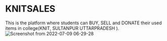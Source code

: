 # KNITSALES
This is the platform where  students can BUY, SELL and DONATE their used items in college(KNIT, SULTANPUR UTTARPRADESH ).
![Screenshot from 2022-07-09 06-29-28](https://user-images.githubusercontent.com/76878634/178085755-99821c46-1318-4836-b3b9-81eb0ea4e0fc.png)
